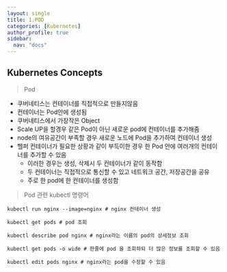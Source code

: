```yaml
---
layout: single
title: 1.POD
categories: [Kubernetes]
author_profile: true
sidebar:
  nav: "docs"
---
```


## Kubernetes Concepts

> Pod

- 쿠버네티스는 컨테이너를 직접적으로 만들지않음
- 컨테이너는 Pod안에 생성됨
- 쿠버네티스에서 가장작은 Object
- Scale UP을 할경우 같은 Pod이 아닌 새로운 pod에 컨테이너를 추가해줌
- node의 여유공간이 부족할 경우 새로운 노드에 Pod을 추가하여 컨테이너 생성
- 헬퍼 컨테이너가 필요한 상황과 같이 부득이한 경우 한 Pod 안에 여러개의 컨테이너를 추가할 수 있음
    - 이러한 경우는 생성, 삭제시 두 컨테이너가 같이 동작함
    - 두 컨테이너는 직접적으로 통신할 수 있고 네트워크 공간, 저장공간을 공유
    - 주로 한 pod에 한 컨테이너를 생성함

> Pod 관련 kubectl 명령어

```shell
kubectl run nginx --image=nginx # nginx 컨테이너 생성

kubectl get pods # pod 조회

kubectl describe pod nginx # nginx라는 이름의 pod의 상세정보 조회

kubectl get pods -o wide # 한줄에 pod 을 조회하되 더 많은 정보를 조회할 수 있음

kubectl edit pods nginx # nginx라는 pod을 수정할 수 있음

```



